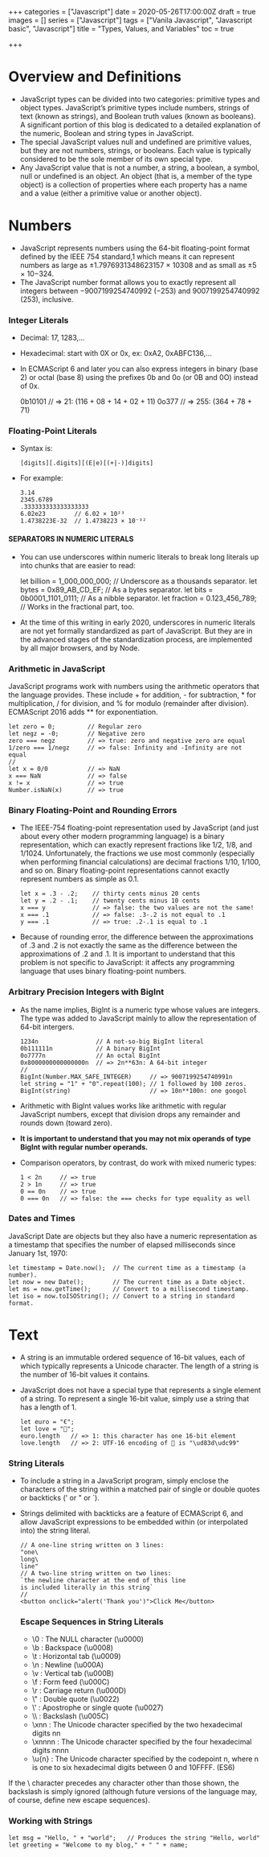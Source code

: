 +++
categories = ["Javascript"]
date = 2020-05-26T17:00:00Z
draft = true
images = []
series = ["Javascript"]
tags = ["Vanila Javascript", "Javascript basic", "Javascript"]
title = "Types, Values, and Variables"
toc = true

+++
# Overview and Definitions

* JavaScript types can be divided into two categories: primitive types and object types. JavaScript’s primitive types include numbers, strings of text (known as strings), and Boolean truth values (known as booleans). A significant portion of this blog is dedicated to a detailed explanation of the numeric, Boolean and string types in JavaScript.
* The special JavaScript values null and undefined are primitive values, but they are not numbers, strings, or booleans. Each value is typically considered to be the sole member of its own special type.
* Any JavaScript value that is not a number, a string, a boolean, a symbol, null or undefined is an object. An object (that is, a member of the type object) is a collection of properties where each property has a name and a value (either a primitive value or another object).

# Numbers

* JavaScript represents numbers using the 64-bit floating-point format defined by the IEEE 754 standard,1 which means it can represent numbers as large as ±1.7976931348623157 × 10308 and as small as ±5 × 10−324.
* The JavaScript number format allows you to exactly represent all integers between −9007199254740992 (−253) and 9007199254740992 (253), inclusive.

### Integer Literals

* Decimal: 17, 1283,...
* Hexadecimal: start with 0X or 0x, ex: 0xA2, 0xABFC136,...
* In ECMAScript 6 and later you can also express integers in binary (base 2) or octal (base 8) using the prefixes 0b and 0o (or 0B and 0O) instead of 0x.

  0b10101  // => 21:  (116 + 08 + 14 + 02 + 11)
  0o377    // => 255: (364 + 78 + 71)

### Floating-Point Literals

* Syntax is:

      [digits][.digits][(E|e)[(+|-)]digits]
* For example:

      3.14
      2345.6789
      .333333333333333333
      6.02e23        // 6.02 × 10²³
      1.4738223E-32  // 1.4738223 × 10⁻³²

#### SEPARATORS IN NUMERIC LITERALS

* You can use underscores within numeric literals to break long literals up into chunks that are easier to read:

  let billion = 1_000_000_000;   // Underscore as a thousands separator.
  let bytes = 0x89_AB_CD_EF;     // As a bytes separator.
  let bits = 0b0001_1101_0111;   // As a nibble separator.
  let fraction = 0.123_456_789;  // Works in the fractional part, too.
* At the time of this writing in early 2020, underscores in numeric literals are not yet formally standardized as part of JavaScript. But they are in the advanced stages of the standardization process, are implemented by all major browsers, and by Node.

### Arithmetic in JavaScript

JavaScript programs work with numbers using the arithmetic operators that the language provides. These include + for addition, - for subtraction, * for multiplication, / for division, and % for modulo (remainder after division). ECMAScript 2016 adds ** for exponentiation.

    let zero = 0;         // Regular zero
    let negz = -0;        // Negative zero
    zero === negz         // => true: zero and negative zero are equal
    1/zero === 1/negz     // => false: Infinity and -Infinity are not equal
    //
    let x = 0/0           // => NaN
    x === NaN             // => false
    x != x                // => true
    Number.isNaN(x)       // => true

### Binary Floating-Point and Rounding Errors

* The IEEE-754 floating-point representation used by JavaScript (and just about every other modern programming language) is a binary representation, which can exactly represent fractions like 1/2, 1/8, and 1/1024. Unfortunately, the fractions we use most commonly (especially when performing financial calculations) are decimal fractions 1/10, 1/100, and so on. Binary floating-point representations cannot exactly represent numbers as simple as 0.1.

      let x = .3 - .2;    // thirty cents minus 20 cents
      let y = .2 - .1;    // twenty cents minus 10 cents
      x === y             // => false: the two values are not the same!
      x === .1            // => false: .3-.2 is not equal to .1
      y === .1            // => true: .2-.1 is equal to .1
* Because of rounding error, the difference between the approximations of .3 and .2 is not exactly the same as the difference between the approximations of .2 and .1. It is important to understand that this problem is not specific to JavaScript: it affects any programming language that uses binary floating-point numbers.

### Arbitrary Precision Integers with BigInt

* As the name implies, BigInt is a numeric type whose values are integers. The type was added to JavaScript mainly to allow the representation of 64-bit intergers.

      1234n                // A not-so-big BigInt literal
      0b111111n            // A binary BigInt
      0o7777n              // An octal BigInt
      0x8000000000000000n  // => 2n**63n: A 64-bit integer
      //
      BigInt(Number.MAX_SAFE_INTEGER)     // => 9007199254740991n
      let string = "1" + "0".repeat(100); // 1 followed by 100 zeros.
      BigInt(string)                      // => 10n**100n: one googol
* Arithmetic with BigInt values works like arithmetic with regular JavaScript numbers, except that division drops any remainder and rounds down (toward zero).
* **It is important to understand that you may not mix operands of type BigInt with regular number operands.**
* Comparison operators, by contrast, do work with mixed numeric types:

      1 < 2n     // => true
      2 > 1n     // => true
      0 == 0n    // => true
      0 === 0n   // => false: the === checks for type equality as well

### Dates and Times

JavaScript Date are objects but they also have a numeric representation as a timestamp that specifies the number of elapsed milliseconds since January 1st, 1970:

    let timestamp = Date.now();  // The current time as a timestamp (a number).
    let now = new Date();        // The current time as a Date object.
    let ms = now.getTime();      // Convert to a millisecond timestamp.
    let iso = now.toISOString(); // Convert to a string in standard format.

# Text

* A string is an immutable ordered sequence of 16-bit values, each of which typically represents a Unicode character. The length of a string is the number of 16-bit values it contains.
* JavaScript does not have a special type that represents a single element of a string. To represent a single 16-bit value, simply use a string that has a length of 1.

      let euro = "€";
      let love = "💙";
      euro.length   // => 1: this character has one 16-bit element
      love.length   // => 2: UTF-16 encoding of 💙 is "\ud83d\udc99"

### String Literals

* To include a string in a JavaScript program, simply enclose the characters of the string within a matched pair of single or double quotes or backticks (' or " or \`).
* Strings delimited with backticks are a feature of ECMAScript 6, and allow JavaScript expressions to be embedded within (or interpolated into) the string literal.

      // A one-line string written on 3 lines:
      "one\
      long\
      line"
      // A two-line string written on two lines:
      `the newline character at the end of this line
      is included literally in this string`
      //
      <button onclick="alert('Thank you')">Click Me</button>

  ### Escape Sequences in String Literals
  * \\0 : The NULL character (\\u0000)
  * \\b : Backspace (\\u0008)
  * \\t : Horizontal tab (\\u0009)
  * \\n : Newline (\\u000A)
  * \\v : Vertical tab (\\u000B)
  * \\f : Form feed (\\u000C)
  * \\r : Carriage return (\\u000D)
  * \\" : Double quote (\\u0022)
  * \\' : Apostrophe or single quote (\\u0027)
  * \\\\ : Backslash (\\u005C)
  * \\xnn : The Unicode character specified by the two hexadecimal digits nn
  * \\xnnnn : The Unicode character specified by the four hexadecimal digits nnnn
  * \\u{n} : The Unicode character specified by the codepoint n, where n is one to six hexadecimal digits between 0 and 10FFFF. (ES6)

If the \\ character precedes any character other than those shown, the backslash is simply ignored (although future versions of the language may, of course, define new escape sequences).

### Working with Strings

    let msg = "Hello, " + "world";   // Produces the string "Hello, world"
    let greeting = "Welcome to my blog," + " " + name;